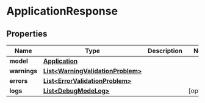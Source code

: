 

# ApplicationResponse


## Properties

Name | Type | Description | Notes
------------ | ------------- | ------------- | -------------
**model** | [**Application**](Application.md) |  | 
**warnings** | [**List&lt;WarningValidationProblem&gt;**](WarningValidationProblem.md) |  | 
**errors** | [**List&lt;ErrorValidationProblem&gt;**](ErrorValidationProblem.md) |  | 
**logs** | [**List&lt;DebugModeLog&gt;**](DebugModeLog.md) |  |  [optional]



